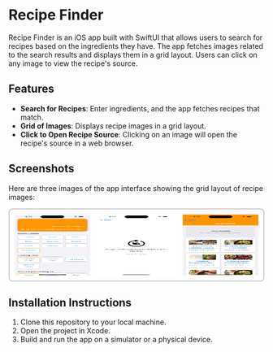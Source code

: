 # Recipe Finder

Recipe Finder is an iOS app built with SwiftUI that allows users to search for recipes based on the ingredients they have. The app fetches images related to the search results and displays them in a grid layout. Users can click on any image to view the recipe's source.

## Features

- **Search for Recipes**: Enter ingredients, and the app fetches recipes that match.
- **Grid of Images**: Displays recipe images in a grid layout.
- **Click to Open Recipe Source**: Clicking on an image will open the recipe's source in a web browser.

## Screenshots

Here are three images of the app interface showing the grid layout of recipe images:
<div style="display: flex; justify-content: space-between; gap: 16px; padding: 10px; border: 2px solid #ccc; border-radius: 8px;">
    <img src="https://github.com/Rakibul66/chefify-ai/blob/main/preview/a.png?raw=true" width="180" height="120">
    <img src="https://github.com/Rakibul66/chefify-ai/blob/main/preview/b.png?raw=true" width="180" height="120">
    <img src="https://github.com/Rakibul66/chefify-ai/blob/main/preview/c.png?raw=true" width="180" height="120">
</div>


## Installation Instructions

1. Clone this repository to your local machine.
2. Open the project in Xcode.
3. Build and run the app on a simulator or a physical device.

